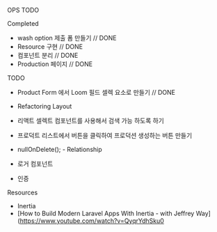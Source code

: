 OPS TODO

Completed

-   wash option 제출 폼 만들기 // DONE
-   Resource 구현 // DONE
-   컴포넌트 분리 // DONE
-   Production 페이지 // DONE

TODO

-   Product Form 에서 Loom 필드 셀렉 요소로 만들기 // DONE
-   Refactoring Layout

-   리액트 셀렉트 컴포넌트를 사용해서 검색 가능 하도록 하기
-   프로덕트 리스트에서 버튼을 클릭하여 프로덕션 생성하는 버튼 만들기

-   nullOnDelete(); - Relationship

-   로거 컴포넌트

-   인증

Resources

-   Inertia
-   [How to Build Modern Laravel Apps With Inertia - with Jeffrey Way](https://www.youtube.com/watch?v=QyqrYdhSku0
